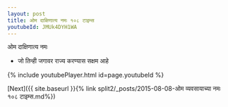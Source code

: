 ```yaml
---
layout: post
title: ओम दाक्षिणात्य नमः १०८ टाइम्स
youtubeId: JMUk4DYH1WA
---
```

 
 
 ओम दाक्षिणात्य नमः  
 
 -  जो तिन्ही जगावर राज्य करण्यास सक्षम आहे 
 
  
 
  
 
 
 
 
 
 


{% include youtubePlayer.html id=page.youtubeId %}
 
[Next]({{ site.baseurl }}{% link  split2/_posts/2015-08-08-ओम व्यवसायाच्या नमः १०८ टाइम्स.md%})
 
